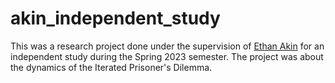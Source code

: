 # akin_independent_study

This was a research project done under the supervision of [Ethan Akin](https://math.sci.ccny.cuny.edu/person/ethan-akin/) for an independent study during the Spring 2023 semester. The project was about the dynamics of the Iterated Prisoner's Dilemma. 